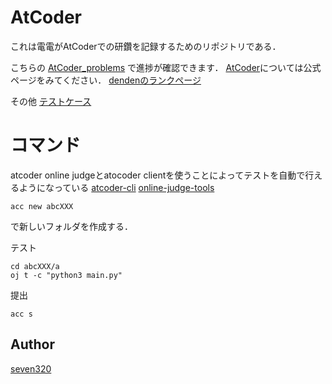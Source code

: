

AtCoder
====

これは電電がAtCoderでの研鑽を記録するためのリポジトリである．

こちらの
[AtCoder_problems](https://kenkoooo.com/atcoder/?user=denden12&rivals=&kind=category)
で進捗が確認できます．
[AtCoder](https://atcoder.jp/?lang=ja)については公式ページをみてください．
[dendenのランクページ](https://atcoder.jp/users/denden12)


その他
[テストケース](https://www.dropbox.com/sh/arnpe0ef5wds8cv/AAAk_SECQ2Nc6SVGii3rHX6Fa?dl=0)

# コマンド
atcoder online judgeとatocoder clientを使うことによってテストを自動で行えるようになっている
[atcoder-cli](http://tatamo.81.la/blog/2018/12/07/atcoder-cli-tutorial/)
[online-judge-tools](https://online-judge-tools.readthedocs.io/en/master/introduction.ja.html)

```
acc new abcXXX
```
で新しいフォルダを作成する．


テスト
```
cd abcXXX/a
oj t -c "python3 main.py"
```

提出
```
acc s
```


## Author
[seven320](https://github.com/seven320)
